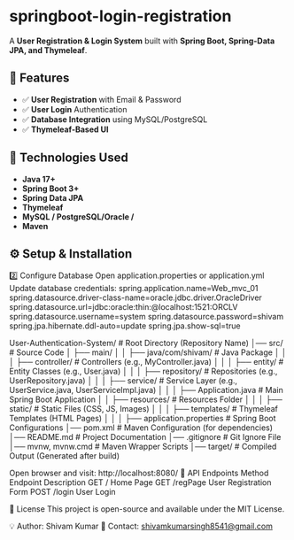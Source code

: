 # springboot-login-registration


A **User Registration & Login System** built with **Spring Boot, Spring-Data JPA, and Thymeleaf**.

## 📌 Features
- ✅ **User Registration** with Email & Password  
- ✅ **User Login** Authentication  
- ✅ **Database Integration** using MySQL/PostgreSQL  
- ✅ **Thymeleaf-Based UI**  

## 🚀 Technologies Used
- **Java 17+**
- **Spring Boot 3+**
- **Spring Data JPA**
- **Thymeleaf**
- **MySQL / PostgreSQL/Oracle /**
- **Maven**

## ⚙️ Setup & Installation

2️⃣ Configure Database
Open application.properties or application.yml 
Update database credentials:
spring.application.name=Web_mvc_01
spring.datasource.driver-class-name=oracle.jdbc.driver.OracleDriver
spring.datasource.url=jdbc:oracle:thin:@localhost:1521:ORCLV
spring.datasource.username=system
spring.datasource.password=shivam
spring.jpa.hibernate.ddl-auto=update
spring.jpa.show-sql=true

User-Authentication-System/   # Root Directory (Repository Name)
│── src/                      # Source Code
│   ├── main/
│   │   ├── java/com/shivam/  # Java Package
│   │   │   ├── controller/   # Controllers (e.g., MyController.java)
│   │   │   ├── entity/       # Entity Classes (e.g., User.java)
│   │   │   ├── repository/   # Repositories (e.g., UserRepository.java)
│   │   │   ├── service/      # Service Layer (e.g., UserService.java, UserServiceImpl.java)
│   │   │   ├── Application.java  # Main Spring Boot Application
│   │   ├── resources/        # Resources Folder
│   │   │   ├── static/       # Static Files (CSS, JS, Images)
│   │   │   ├── templates/    # Thymeleaf Templates (HTML Pages)
│   │   │   ├── application.properties  # Spring Boot Configurations
│── pom.xml                   # Maven Configuration (for dependencies)
│── README.md                 # Project Documentation
│── .gitignore                # Git Ignore File
│── mvnw, mvnw.cmd            # Maven Wrapper Scripts
│── target/                    # Compiled Output (Generated after build)


Open browser and visit: http://localhost:8080/
📄 API Endpoints
Method	Endpoint	Description
GET	/	Home Page
GET	/regPage	User Registration Form
POST	/login	User Login

📜 License
This project is open-source and available under the MIT License.

💡 Author: Shivam Kumar
📧 Contact: shivamkumarsingh8541@gmail.com









